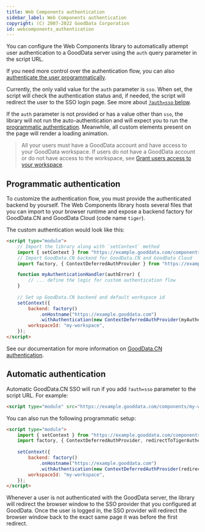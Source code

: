 ```yaml
---
title: Web Components authentication
sidebar_label: Web Components authentication
copyright: (C) 2007-2022 GoodData Corporation
id: webcomponents_authentication
---
```


You can configure the Web Components library to automatically attempt user authentication to a GoodData server using the
`auth` query parameter in the script URL. 

If you need more control over the authentication flow, you can also [authenticate the user programmatically](#programmatic-authentication).

Currently, the only valid value for the `auth` parameter is `sso`. When set, the script will check the authentication
status and, if needed, the script will redirect the user to the SSO login page. See more about [`?auth=sso` below](#automatic-authentication).

If the `auth` parameter is not provided or has a value other than `sso`, the library will not
run the auto-authentication and will expect you to run the [programmatic authentication](#programmatic-authentication).
Meanwhile, all custom elements present on the page will render a loading animation.

> All your users must have a GoodData account and have access to your GoodData workspace. If users do not have a GoodData account or do not have access to the workspace, see [Grant users access to your workspace][1].

## Programmatic authentication

To customize the authentication flow, you must provide the authenticated backend by yourself.
The Web Components library hosts several files that you can import to your browser runtime and expose
a backend factory for GoodData.CN and GoodData Cloud (code name `tiger`).

The custom authentication would look like this:

```html
<script type="module">
    // Import the library along with `setContext` method
    import { setContext } from "https://example.gooddata.com/components/my-workspace.js";
    // Import GoodData.CN backend for GoodData.CN and GoodData Cloud
    import factory, { ContextDeferredAuthProvider } from "https://example.gooddata.com/components/tigerBackend.js";

    function myAuthenticationHandler(authError) {
        // ... define the logic for custom authentication flow
    }
    
    // Set up GoodData.CN backend and default workspace id
    setContext({
        backend: factory()
            .onHostname("https://example.gooddata.com")
            .withAuthentication(new ContextDeferredAuthProvider(myAuthenticationHandler)),
        workspaceId: "my-workspace",
    });
</script>
```

See our documentation for more information on [GoodData.CN authentication][2].

## Automatic authentication

Automatic GoodData.CN SSO will run if you add `?auth=sso` parameter to the script URL. For example:

```html
<script type="module" src="https://example.gooddata.com/components/my-workspace.js?auth=sso"></script>
```

You can also run the following programmatic setup:

```html
<script type="module">
    import { setContext } from "https://example.gooddata.com/components/my-workspace.js";
    import factory, { ContextDeferredAuthProvider, redirectToTigerAuthentication } from "https://example.gooddata.com/components/tigerBackend.js";
    
    setContext({
        backend: factory()
            .onHostname("https://example.gooddata.com")
            .withAuthentication(new ContextDeferredAuthProvider(redirectToTigerAuthentication)),
        workspaceId: "my-workspace",
    });
</script>
```

Whenever a user is not authenticated with the GoodData server, the library will redirect the browser window to the
SSO provider that you configured at GoodData. Once the user is logged in, the SSO provider will redirect the browser window
back to the exact same page it was before the first redirect.

[1]:30_tips__sso.md#grant-users-access-to-your-workspace
[2]:06_cloudnative__authentication.md
